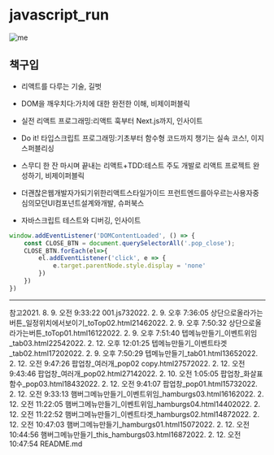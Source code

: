 # javascript_run


![me](https://avatars.githubusercontent.com/u/87564335?v=4)


## 책구입


* 리액트를 다루는 기술, 길벗
* DOM을 깨우치다:가치에 대한 완전한 이해, 비제이퍼블릭
* 실전 리액트 프로그래밍:리액트 훅부터 Next.js까지, 인사이트
* Do it! 타입스크립트 프로그래밍:기초부터 함수형 코드까지 챙기는 실속 코스!, 이지스퍼블리싱

* 스무디 한 잔 마시며 끝내는 리액트+TDD:테스트 주도 개발로 리액트 프로젝트 완성하기, 비제이퍼블릭
* 더괜찮은웹개발자가되기위한리액트스타일가이드 프런트엔드를아우르는사용자중심의모던UI컴포넌트설계와개발, 슈퍼북스
* 자바스크립트 테스트와 디버깅, 인사이트


```javascript
window.addEventListener('DOMContentLoaded', () => {
    const CLOSE_BTN = document.querySelectorAll('.pop_close');
    CLOSE_BTN.forEach(el=>{
        el.addEventListener('click', e => {
            e.target.parentNode.style.display = 'none'
        })
    })
})
```


-------------------------------------------------------------

참고2021. 8. 9. 오전 9:33:22
001.js732022. 2. 9. 오후 7:36:05
상단으로올라가는버튼_일정위치에서보이기_toTop02.html21462022. 2. 9. 오후 7:50:32
상단으로올라가는버튼_toTop01.html16122022. 2. 9. 오후 7:51:40
텝메뉴만들기_이벤트위임_tab03.html22542022. 2. 12. 오후 12:01:25
텝메뉴만들기_이벤트타겟_tab02.html17202022. 2. 9. 오후 7:50:29
텝메뉴만들기_tab01.html13652022. 2. 12. 오전 9:47:26
팝업창_여러개_pop02 copy.html27572022. 2. 12. 오전 9:43:46
팝업창_여러개_pop02.html27142022. 2. 10. 오전 1:05:05
팝업창_화살표함수_pop03.html18432022. 2. 12. 오전 9:41:07
팝업창_pop01.html15732022. 2. 12. 오전 9:33:13
햄버그메뉴만들기_이벤트위임_hamburgs03.html16162022. 2. 12. 오전 11:22:05
햄버그메뉴만들기_이벤트위임_hamburgs04.html14402022. 2. 12. 오전 11:22:52
햄버그메뉴만들기_이벤트타겟_hamburgs02.html14872022. 2. 12. 오전 10:47:03
햄버그메뉴만들기_hamburgs01.html15072022. 2. 12. 오전 10:44:56
햄버그메뉴만들기_this_hamburgs03.html16872022. 2. 12. 오전 10:47:54
README.md





